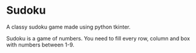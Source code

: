 # Sudoku
A classy sudoku game made using python tkinter.

Sudoku is a game of numbers. You need to fill every row, column and box with numbers between 1-9.
